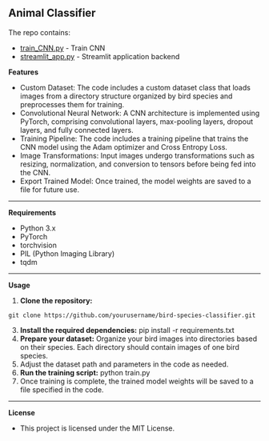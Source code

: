 **Animal Classifier**
----
The repo contains:
- [train_CNN.py](https://github.com/movesen/animal-classification/blob/main/train_CNN.py) - Train CNN
- [streamlit_app.py](https://github.com/movesen/animal-classification/blob/main/streamlit_app.py) - Streamlit application backend

**Features**
- Custom Dataset: The code includes a custom dataset class that loads images from a directory structure organized by bird species and preprocesses them for training.
- Convolutional Neural Network: A CNN architecture is implemented using PyTorch, comprising convolutional layers, max-pooling layers, dropout layers, and fully connected layers.
- Training Pipeline: The code includes a training pipeline that trains the CNN model using the Adam optimizer and Cross Entropy Loss.
- Image Transformations: Input images undergo transformations such as resizing, normalization, and conversion to tensors before being fed into the CNN.
- Export Trained Model: Once trained, the model weights are saved to a file for future use.
---
**Requirements**
- Python 3.x
- PyTorch
- torchvision
- PIL (Python Imaging Library)
- tqdm
---

**Usage**
1. **Clone the repository:**
```
git clone https://github.com/yourusername/bird-species-classifier.git
```
3. **Install the required dependencies:**
pip install -r requirements.txt
4. **Prepare your dataset:** Organize your bird images into directories based on their species. Each directory should contain images of one bird species.
5. Adjust the dataset path and parameters in the code as needed.
6. **Run the training script:**
python train.py
7. Once training is complete, the trained model weights will be saved to a file specified in the code.
---

**License**
- This project is licensed under the MIT License.

